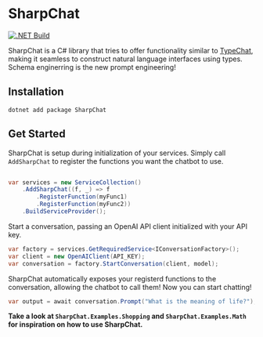 # SharpChat
[![.NET Build](https://github.com/everharder/SharpChat/actions/workflows/dotnet-build.yml/badge.svg?branch=main)](https://github.com/everharder/SharpChat/actions/workflows/dotnet-build.yml)

SharpChat is a C# library that tries to offer functionality similar to [TypeChat](https://github.com/microsoft/TypeChat), making it seamless to construct natural language interfaces using types.
Schema enginerring is the new prompt engineering!

## Installation

```
dotnet add package SharpChat
```

## Get Started

SharpChat is setup during initialization of your services.
Simply call `AddSharpChat` to register the functions you want the chatbot to use.

```csharp

var services = new ServiceCollection()
    .AddSharpChat((f, _) => f
        .RegisterFunction(myFunc1)
        .RegisterFunction(myFunc2))
    .BuildServiceProvider();
```

Start a conversation, passing an OpenAI API client initialized with your API key.

```csharp
var factory = services.GetRequiredService<IConversationFactory>();
var client = new OpenAIClient(API_KEY);
var conversation = factory.StartConversation(client, model);
```

SharpChat automatically exposes your registerd functions to the conversation, allowing the chatbot to call them!
Now you can start chatting!

```csharp
var output = await conversation.Prompt("What is the meaning of life?");
```

**Take a look at `SharpChat.Examples.Shopping` and `SharpChat.Examples.Math` for inspiration on how to use SharpChat.**
